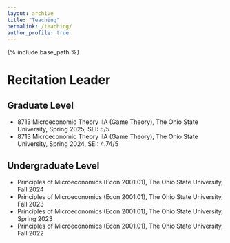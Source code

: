```yaml
---
layout: archive
title: "Teaching"
permalink: /teaching/
author_profile: true
---
```






{% include base_path %}





Recitation Leader
======

Graduate Level
------
* 8713 Microeconomic Theory IIA (Game Theory), The Ohio State University, Spring 2025, SEI: 5/5
* 8713 Microeconomic Theory IIA (Game Theory), The Ohio State University, Spring 2024, SEI: 4.74/5

Undergraduate Level
------
* Principles of Microeconomics (Econ 2001.01), The Ohio State University, Fall 2024
* Principles of Microeconomics (Econ 2001.01), The Ohio State University, Fall 2023
* Principles of Microeconomics (Econ 2001.01), The Ohio State University, Spring 2023
* Principles of Microeconomics (Econ 2001.01), The Ohio State University, Fall 2022

